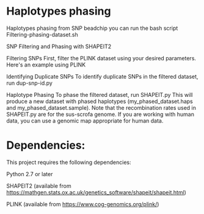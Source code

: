 # Haplotypes phasing
Haplotypes phasing from SNP beadchip
you can run the bash script Filtering-phasing-dataset.sh


SNP Filtering and Phasing with SHAPEIT2


Filtering SNPs
First, filter the PLINK dataset using your desired parameters. Here's an example using PLINK

Identifying Duplicate SNPs
To identify duplicate SNPs in the filtered dataset, run dup-snp-id.py

Haplotype Phasing
To phase the filtered dataset, run SHAPEIT.py
This will produce a new dataset with phased haplotypes (my_phased_dataset.haps and my_phased_dataset.sample).
Note that the recombination rates used in SHAPEIT.py are for the sus-scrofa genome. If you are working with human data, you can use a genomic map appropriate for human data.



# Dependencies:

This project requires the following dependencies:

Python 2.7 or later

SHAPEIT2 (available from https://mathgen.stats.ox.ac.uk/genetics_software/shapeit/shapeit.html)

PLINK (available from https://www.cog-genomics.org/plink/)
